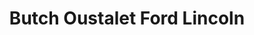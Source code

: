 ---
title: "Butch Oustalet Ford Lincoln"
url: /gulfport/butch-oustalet-ford-lincoln/
shop: Autohaus
---
